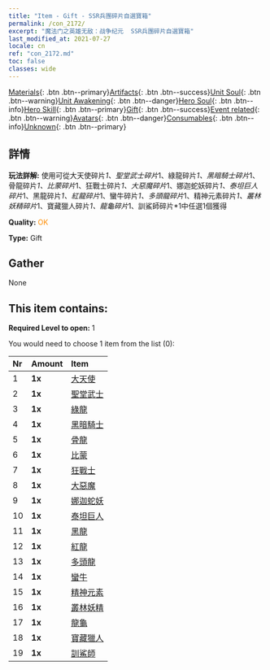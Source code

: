 ```yaml
---
title: "Item - Gift - SSR兵團碎片自選寶箱"
permalink: /con_2172/
excerpt: "魔法门之英雄无敌：战争纪元  SSR兵團碎片自選寶箱"
last_modified_at: 2021-07-27
locale: cn
ref: "con_2172.md"
toc: false
classes: wide
---
```

 [Materials](/ItemsCN/){: .btn .btn--primary}[Artifacts](/ItemsCN/Artifacts/){: .btn .btn--success}[Unit Soul](/ItemsCN/UnitSoul/){: .btn .btn--warning}[Unit Awakening](/ItemsCN/UnitAwakening/){: .btn .btn--danger}[Hero Soul](/ItemsCN/HeroSoul/){: .btn .btn--info}[Hero Skill](/ItemsCN/HeroSkill/){: .btn .btn--primary}[Gift](/ItemsCN/Gift/){: .btn .btn--success}[Event related](/ItemsCN/Events/){: .btn .btn--warning}[Avatars](/ItemsCN/Avatars/){: .btn .btn--danger}[Consumables](/ItemsCN/Consumables/){: .btn .btn--info}[Unknown](/ItemsCN/Unknown/){: .btn .btn--primary}

## 詳情
 **玩法詳解:** 使用可從大天使碎片*1、聖堂武士碎片*1、綠龍碎片*1、黑暗騎士碎片*1、骨龍碎片*1、比蒙碎片*1、狂戰士碎片*1、大惡魔碎片*1、娜迦蛇妖碎片*1、泰坦巨人碎片*1、黑龍碎片*1、紅龍碎片*1、蠻牛碎片*1、多頭龍碎片*1、精神元素碎片*1、叢林妖精碎片*1、寶藏獵人碎片*1、龍龜碎片*1、訓鯊師碎片*1中任選1個獲得

 **Quality:** <span style="color: #FF8C00">OK</span>

 **Type:** Gift

## Gather

  None

## This item contains:

 **Required Level to open:** 1

 You would need to choose 1 item from the list (0):

  | Nr | Amount |     Item    |
  |:---|:-------|:------------|
  | 1 |  **1x** | [大天使](/cn/Items/unt_196/) |  | 
  | 2 |  **1x** | [聖堂武士](/cn/Items/unt_197/) |  | 
  | 3 |  **1x** | [綠龍](/cn/Items/unt_205/) |  | 
  | 4 |  **1x** | [黑暗騎士](/cn/Items/unt_213/) |  | 
  | 5 |  **1x** | [骨龍](/cn/Items/unt_214/) |  | 
  | 6 |  **1x** | [比蒙](/cn/Items/unt_223/) |  | 
  | 7 |  **1x** | [狂戰士](/cn/Items/unt_224/) |  | 
  | 8 |  **1x** | [大惡魔](/cn/Items/unt_232/) |  | 
  | 9 |  **1x** | [娜迦蛇妖](/cn/Items/unt_240/) |  | 
  | 10 |  **1x** | [泰坦巨人](/cn/Items/unt_241/) |  | 
  | 11 |  **1x** | [黑龍](/cn/Items/unt_250/) |  | 
  | 12 |  **1x** | [紅龍](/cn/Items/unt_251/) |  | 
  | 13 |  **1x** | [多頭龍](/cn/Items/unt_259/) |  | 
  | 14 |  **1x** | [蠻牛](/cn/Items/unt_257/) |  | 
  | 15 |  **1x** | [精神元素](/cn/Items/unt_267/) |  | 
  | 16 |  **1x** | [叢林妖精](/cn/Items/unt_270/) |  | 
  | 17 |  **1x** | [龍龜](/cn/Items/unt_278/) |  | 
  | 18 |  **1x** | [寶藏獵人](/cn/Items/unt_274/) |  | 
  | 19 |  **1x** | [訓鯊師](/cn/Items/unt_281/) |  | 
